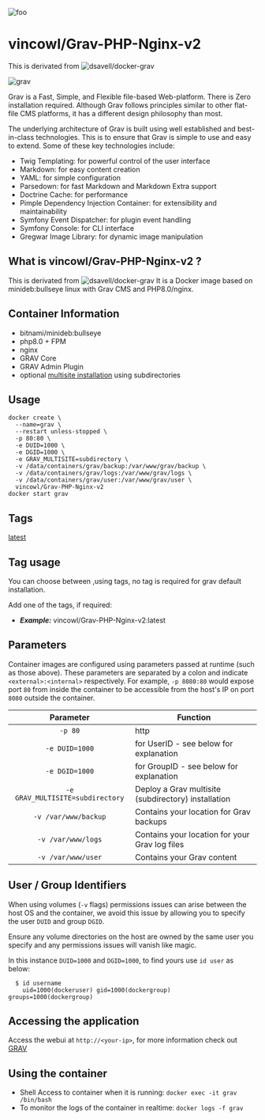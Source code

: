 ![foo](https://github.com/vincowl/Grav-PHP-Nginx-v2/actions/workflows/dockerhub.yml/badge.svg)

# vincowl/Grav-PHP-Nginx-v2
This is derivated from ![dsavell/docker-grav](https://github.com/dsavell/docker-grav)

![grav](https://getgrav.org/user/pages/media/grav-logo.svg)

Grav is a Fast, Simple, and Flexible file-based Web-platform. There is Zero installation required. Although Grav follows principles similar to other flat-file CMS platforms, it has a different design philosophy than most.

The underlying architecture of Grav is built using well established and best-in-class technologies. This is to ensure that Grav is simple to use and easy to extend. Some of these key technologies include:

* Twig Templating: for powerful control of the user interface
* Markdown: for easy content creation
* YAML: for simple configuration
* Parsedown: for fast Markdown and Markdown Extra support
* Doctrine Cache: for performance
* Pimple Dependency Injection Container: for extensibility and maintainability
* Symfony Event Dispatcher: for plugin event handling
* Symfony Console: for CLI interface
* Gregwar Image Library: for dynamic image manipulation

## What is vincowl/Grav-PHP-Nginx-v2 ?

This is derivated from ![dsavell/docker-grav](https://github.com/dsavell/docker-grav)
It is a Docker image based on minideb:bullseye linux with Grav CMS and PHP8.0/nginx.

## Container Information

+ bitnami/minideb:bullseye
+ php8.0 + FPM
+ nginx
+ GRAV Core
+ GRAV Admin Plugin
+ optional [multisite installation](https://learn.getgrav.org/16/advanced/multisite-setup) using subdirectories

## Usage

```
docker create \
  --name=grav \
  --restart unless-stopped \
  -p 80:80 \
  -e DUID=1000 \
  -e DGID=1000 \
  -e GRAV_MULTISITE=subdirectory \
  -v /data/containers/grav/backup:/var/www/grav/backup \
  -v /data/containers/grav/logs:/var/www/grav/logs \
  -v /data/containers/grav/user:/var/www/grav/user \
  vincowl/Grav-PHP-Nginx-v2
docker start grav
```

## Tags
[latest](https://github.com/Grav-PHP-Nginx-v2/blob/master/Dockerfile)

## Tag usage
You can choose between ,using tags, no tag is required for grav default installation.

Add one of the tags,  if required:

+ ***Example:*** vincowl/Grav-PHP-Nginx-v2:latest


## Parameters

Container images are configured using parameters passed at runtime (such as those above). These parameters are separated by a colon and indicate `<external>:<internal>` respectively. For example, `-p 8080:80` would expose port `80` from inside the container to be accessible from the host's IP on port `8080` outside the container.

| Parameter | Function |
| :----: | --- |
| `-p 80` | http |
| `-e DUID=1000` | for UserID - see below for explanation |
| `-e DGID=1000` | for GroupID - see below for explanation |
| `-e GRAV_MULTISITE=subdirectory` | Deploy a Grav multisite (subdirectory) installation |
| `-v /var/www/backup` | Contains your location for Grav backups |
| `-v /var/www/logs` | Contains your location for your Grav log files |
| `-v /var/www/user` | Contains your Grav content |

## User / Group Identifiers

When using volumes (`-v` flags) permissions issues can arise between the host OS and the container, we avoid this issue by allowing you to specify the user `DUID` and group `DGID`.

Ensure any volume directories on the host are owned by the same user you specify and any permissions issues will vanish like magic.

In this instance `DUID=1000` and `DGID=1000`, to find yours use `id user` as below:

```
  $ id username
    uid=1000(dockeruser) gid=1000(dockergroup) groups=1000(dockergroup)
```

## Accessing the application
Access the webui at `http://<your-ip>`, for more information check out [GRAV](https://getgrav.org/)

## Using the container

+ Shell Access to container when it is running: `docker exec -it grav /bin/bash`
+ To monitor the logs of the container in realtime: `docker logs -f grav`

